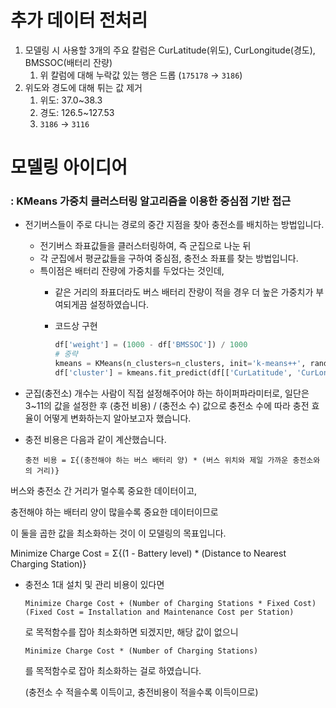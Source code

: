 # 추가 데이터 전처리

1. 모델링 시 사용할 3개의 주요 칼럼은 CurLatitude(위도), CurLongitude(경도), BMSSOC(배터리 잔량)
    1. 위 칼럼에 대해 누락값 있는 행은 드롭 (`175178` → `3186`)
2. 위도와 경도에 대해 튀는 값 제거
    1. 위도: 37.0~38.3
    2. 경도: 126.5~127.53
    3. `3186` → `3116` 

# 모델링 아이디어

### : KMeans 가중치 클러스터링 알고리즘을 이용한 중심점 기반 접근

- 전기버스들이 주로 다니는 경로의 중간 지점을 찾아 충전소를 배치하는 방법입니다.
    - 전기버스 좌표값들을 클러스터링하여, 즉 군집으로 나눈 뒤
    - 각 군집에서 평균값들을 구하여 중심점, 충전소 좌표를 찾는 방법입니다.
    - 특이점은 배터리 잔량에 가중치를 두었다는 것인데,
        - 같은 거리의 좌표더라도 버스 배터리 잔량이 적을 경우 더 높은 가중치가 부여되게끔 설정하였습니다.
        - 코드상 구현
            
            ```python
            df['weight'] = (1000 - df['BMSSOC']) / 1000
            # 중략
            kmeans = KMeans(n_clusters=n_clusters, init='k-means++', random_state=42)
            df['cluster'] = kmeans.fit_predict(df[['CurLatitude', 'CurLongitude']], sample_weight=df['weight'])
            ```
            

- 군집(충전소) 개수는 사람이 직접 설정해주어야 하는 하이퍼파라미터로, 일단은 3~11의 값을 설정한 후 (충전 비용) / (충전소 수) 값으로 충전소 수에 따라 충전 효율이 어떻게 변화하는지 알아보고자 했습니다.
- 충전 비용은 다음과 같이 계산했습니다.
    
    ```
    충전 비용 = Σ{(충전해야 하는 버스 배터리 양) * (버스 위치와 제일 가까운 충전소와의 거리)} 
    ```
    

버스와 충전소 간 거리가 멀수록 중요한 데이터이고,

충전해야 하는 배터리 양이 많을수록 중요한 데이터이므로

이 둘을 곱한 값을 최소화하는 것이 이 모델링의 목표입니다.

Minimize Charge Cost = Σ{(1 - Battery level) * (Distance to Nearest Charging Station)}

- 충전소 1대 설치 및 관리 비용이 있다면
    
    ```
    Minimize Charge Cost + (Number of Charging Stations * Fixed Cost) 
    (Fixed Cost = Installation and Maintenance Cost per Station)
    ```
    
    로 목적함수를 잡아 최소화하면 되겠지만, 해당 값이 없으니
    
    ```
    Minimize Charge Cost * (Number of Charging Stations)
    ```
    
    를 목적함수로 잡아 최소화하는 걸로 하였습니다.
    
    (충전소 수 적을수록 이득이고, 충전비용이 적을수록 이득이므로)